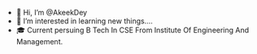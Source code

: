 - 👋 Hi, I’m @AkeekDey
- 👀 I’m interested in learning new things....
- 🎓 Current persuing B Tech In CSE From Institute Of Engineering And Management.

<!---
AkeekDey/AkeekDey is a ✨ special ✨ repository because its `README.md` (this file) appears on your GitHub profile.
You can click the Preview link to take a look at your changes.
--->
